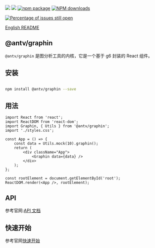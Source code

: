 ![](https://img.shields.io/badge/language-typescript-red.svg)
![](https://img.shields.io/badge/license-MIT-000000.svg)
[![npm package](https://img.shields.io/npm/v/@antv/graphin.svg)](https://www.npmjs.com/package/@antv/graphin)
[![NPM downloads](http://img.shields.io/npm/dm/@antv/graphin.svg)](https://npmjs.org/package/@antv/graphin)

[![Percentage of issues still open](http://isitmaintained.com/badge/open/antvis/graphin.svg)](http://isitmaintained.com/project/antvis/graphin 'Percentage of issues still open')

[English README](./README.en-US.md)

## @antv/graphin

`@antv/graphin` 是图分析工具的内核，它是一个基于 g6 封装的 React 组件。

## 安装

```bash

npm install @antv/graphin --save

```

## 用法

```tsx
import React from 'react';
import ReactDOM from 'react-dom';
import Graphin, { Utils } from '@antv/graphin';
import './styles.css';

const App = () => {
    const data = Utils.mock(10).graphin();
    return (
        <div className="App">
            <Graphin data={data} />
        </div>
    );
};

const rootElement = document.getElementById('root');
ReactDOM.render(<App />, rootElement);
```

## API

参考官网:[API 文档](https://antvis.github.io/graphin/zh/docs/api/graphin)

## 快速开始

参考官网[快速开始](https://antvis.github.io/graphin/zh/docs/manual/getting-started)
